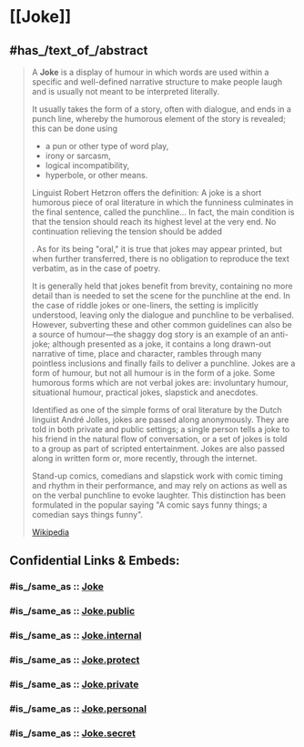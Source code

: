 
# [[Joke]] 


## #has_/text_of_/abstract 

> A **Joke** is a display of humour in which words are used within a specific and well-defined narrative structure 
> to make people laugh and is usually not meant to be interpreted literally. 
> 
> It usually takes the form of a story, often with dialogue, 
> and ends in a punch line, whereby the humorous element of the story is revealed; 
> this can be done using 
> - a pun or other type of word play, 
> - irony or sarcasm, 
> - logical incompatibility, 
> - hyperbole, or other means. 
> 
> Linguist Robert Hetzron offers the definition:
> A joke is a short humorous piece of oral literature in which the funniness culminates in the final sentence, called the punchline… 
> In fact, the main condition is that the tension should reach its highest level at the very end. 
> No continuation relieving the tension should be added
> 
> . As for its being "oral," it is true that jokes may appear printed, but when further transferred, there is no obligation to reproduce the text verbatim, as in the case of poetry.
>
> It is generally held that jokes benefit from brevity, containing no more detail than is needed to set the scene for the punchline at the end. In the case of riddle jokes or one-liners, the setting is implicitly understood, leaving only the dialogue and punchline to be verbalised. However, subverting these and other common guidelines can also be a source of humour—the shaggy dog story is an example of an anti-joke; although presented as a joke, it contains a long drawn-out narrative of time, place and character, rambles through many pointless inclusions and finally fails to deliver a punchline. Jokes are a form of humour, but not all humour is in the form of a joke. Some humorous forms which are not verbal jokes are: involuntary humour, situational humour, practical jokes, slapstick and anecdotes.
>
> Identified as one of the simple forms of oral literature by the Dutch linguist André Jolles, jokes are passed along anonymously. They are told in both private and public settings; a single person tells a joke to his friend in the natural flow of conversation, or a set of jokes is told to a group as part of scripted entertainment. Jokes are also passed along in written form or, more recently, through the internet.
>
> Stand-up comics, comedians and slapstick work with comic timing and rhythm in their performance, and may rely on actions as well as on the verbal punchline to evoke laughter. This distinction has been formulated in the popular saying "A comic says funny things; a comedian says things funny".
>
> [Wikipedia](https://en.wikipedia.org/wiki/Joke) 


## Confidential Links & Embeds: 

### #is_/same_as :: [Joke](/_Standards/Society/Communication/Media/Joke.md) 

### #is_/same_as :: [Joke.public](/_public/Society/Communication/Media/Joke.public.md) 

### #is_/same_as :: [Joke.internal](/_internal/Society/Communication/Media/Joke.internal.md) 

### #is_/same_as :: [Joke.protect](/_protect/Society/Communication/Media/Joke.protect.md) 

### #is_/same_as :: [Joke.private](/_private/Society/Communication/Media/Joke.private.md) 

### #is_/same_as :: [Joke.personal](/_personal/Society/Communication/Media/Joke.personal.md) 

### #is_/same_as :: [Joke.secret](/_secret/Society/Communication/Media/Joke.secret.md)

